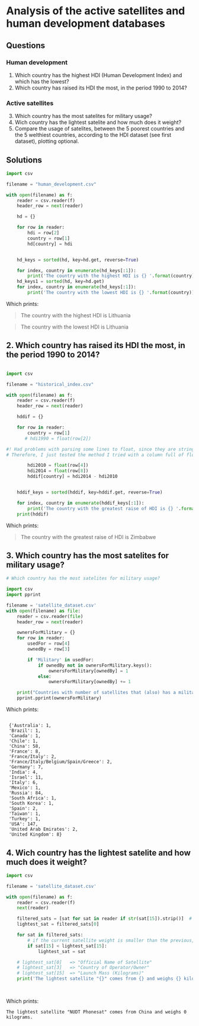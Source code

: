 # Analysis of the active satellites and human development databases

## Questions
### Human development
1. Which country has the highest HDI (Human Development Index) and which has the lowest?
2. Which country has raised its HDI the most, in the period 1990 to 2014?

### Active satellites
3. Which country has the most satelites for military usage?
4. Wich country has the lightest satelite and how much does it weight?
5. Compare the usage of satelites, between the 5 poorest countries and the 5 welthiest countries, according to the HDI dataset (see first dataset), plotting optional.

## Solutions

``` python
import csv

filename = "human_development.csv"

with open(filename) as f:
    reader = csv.reader(f)
    header_row = next(reader)

    hd = {}

    for row in reader:
        hdi = row[2]
        country = row[1]
        hd[country] = hdi


    hd_keys = sorted(hd, key=hd.get, reverse=True)

    for index, country in enumerate(hd_keys[:1]):
        print('The country with the highest HDI is {} '.format(country))
    hd_keys1 = sorted(hd, key=hd.get)
    for index, country in enumerate(hd_keys[:1]):
        print('The country with the lowest HDI is {} '.format(country))


```
Which prints:

> The country with the highest HDI is Lithuania 

> The country with the lowest HDI is Lithuania 


## 2. Which country has raised its HDI the most, in the period 1990 to 2014?

```python

import csv

filename = "historical_index.csv"

with open(filename) as f:
    reader = csv.reader(f)
    header_row = next(reader)

    hddif = {}

    for row in reader:
        country = row[1]
       # hdi1990 = float(row[2])

#! Had problems with parsing some lines to float, since they are string of "..." meaning no data present.
# Therefore, I just tested the method I tried with a column full of floats, which worked.

        hdi2010 = float(row[4])
        hdi2014 = float(row[8])
        hddif[country] = hdi2014 - hdi2010


    hddif_keys = sorted(hddif, key=hddif.get, reverse=True)

    for index, country in enumerate(hddif_keys[:1]):
        print('The country with the greatest raise of HDI is {} '.format(country))
    print(hddif)

```
Which prints:

> The country with the greatest raise of HDI is Zimbabwe 


## 3. Which country has the most satelites for military usage?

```python
# Which country has the most satelites for military usage?

import csv
import pprint

filename = 'satellite_dataset.csv'
with open(filename) as file:
    reader = csv.reader(file)
    header_row = next(reader)

    ownersForMilitary = {}
    for row in reader:
        usedFor = row[4]
        ownedBy = row[3]

        if 'Military' in usedFor:
            if ownedBy not in ownersForMilitary.keys():
                ownersForMilitary[ownedBy] = 1
            else:
                ownersForMilitary[ownedBy] += 1

    print("Countries with number of satellites that (also) has a military purpose")
    pprint.pprint(ownersForMilitary)

```


Which prints:

```Countries with number of satellites that (also) has a military purpose

 {'Australia': 1,
 'Brazil': 1,
 'Canada': 1,
 'Chile': 1,
 'China': 58,
 'France': 8,
 'France/Italy': 2,
 'France/Italy/Belgium/Spain/Greece': 2,
 'Germany': 7,
 'India': 4,
 'Israel': 11,
 'Italy': 6,
 'Mexico': 1,
 'Russia': 84,
 'South Africa': 1,
 'South Korea': 1,
 'Spain': 2,
 'Taiwan': 1,
 'Turkey': 1,
 'USA': 147,
 'United Arab Emirates': 2,
 'United Kingdom': 8}
 ```

## 4. Wich country has the lightest satelite and how much does it weight?

``` python
import csv

filename = 'satellite_dataset.csv'

with open(filename) as f:
    reader = csv.reader(f)
    next(reader)

    filtered_sats = [sat for sat in reader if str(sat[15]).strip()]  # filter out invalid weight data (empty strings)
    lightest_sat = filtered_sats[0]

    for sat in filtered_sats:
        # if the current satellite weight is smaller than the previous, set the new one
        if sat[15] < lightest_sat[15]:
            lightest_sat = sat

    # lightest_sat[0]   => "Official Name of Satellite"
    # lightest_sat[3]   => "Country of Operator/Owner"
    # lightest_sat[15]  => "Launch Mass (Kilograms)"
    print('The lightest satellite "{}" comes from {} and weighs {} kilograms.'.format(lightest_sat[0],
                                                                                      lightest_sat[3],
                                                                                      lightest_sat[15]))


```

Which prints:

`The lightest satellite "NUDT Phonesat" comes from China and weighs 0 kilograms.`


